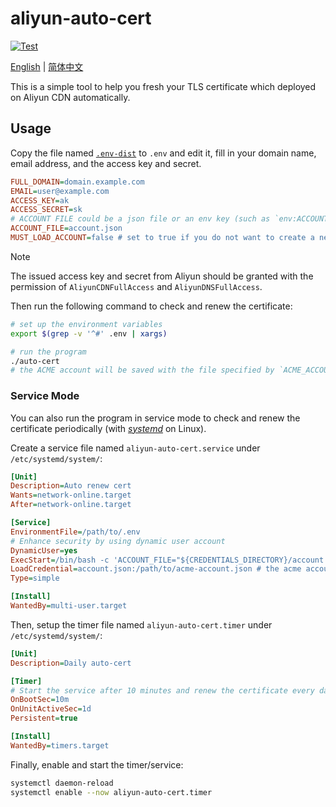 # aliyun-auto-cert

[![Test](https://github.com/yin1999/aliyun-auto-cert/actions/workflows/test.yml/badge.svg)](https://github.com/yin1999/aliyun-auto-cert/actions/workflows/test.yml)

[English](README.md) | [简体中文](README_zh-CN.md)

This is a simple tool to help you fresh your TLS certificate which deployed on Aliyun CDN automatically.

## Usage

Copy the file named [`.env-dist`](.env-dist) to `.env` and edit it, fill in your domain name, email address, and the access key and secret.

```ini
FULL_DOMAIN=domain.example.com
EMAIL=user@example.com
ACCESS_KEY=ak
ACCESS_SECRET=sk
# ACCOUNT FILE could be a json file or an env key (such as `env:ACCOUNT_JSON`)
ACCOUNT_FILE=account.json
MUST_LOAD_ACCOUNT=false # set to true if you do not want to create a new ACME account
```

> [!NOTE]
> The issued access key and secret from Aliyun should be granted with the permission of `AliyunCDNFullAccess` and `AliyunDNSFullAccess`.

Then run the following command to check and renew the certificate:

```bash
# set up the environment variables
export $(grep -v '^#' .env | xargs)

# run the program
./auto-cert
# the ACME account will be saved with the file specified by `ACME_ACCOUNT_FILE` environment variable
```

### Service Mode

You can also run the program in service mode to check and renew the certificate periodically (with [_systemd_](https://systemd.io/) on Linux).

Create a service file named `aliyun-auto-cert.service` under `/etc/systemd/system/`:

```ini
[Unit]
Description=Auto renew cert
Wants=network-online.target
After=network-online.target

[Service]
EnvironmentFile=/path/to/.env
# Enhance security by using dynamic user account
DynamicUser=yes
ExecStart=/bin/bash -c 'ACCOUNT_FILE="${CREDENTIALS_DIRECTORY}/account.json" /path/to/auto-cert'
LoadCredential=account.json:/path/to/acme-account.json # the acme account file should be generated by the program before setting up this service
Type=simple

[Install]
WantedBy=multi-user.target
```

Then, setup the timer file named `aliyun-auto-cert.timer` under `/etc/systemd/system/`:

```ini
[Unit]
Description=Daily auto-cert

[Timer]
# Start the service after 10 minutes and renew the certificate every day
OnBootSec=10m
OnUnitActiveSec=1d
Persistent=true

[Install]
WantedBy=timers.target
```

Finally, enable and start the timer/service:

```bash
systemctl daemon-reload
systemctl enable --now aliyun-auto-cert.timer
```
